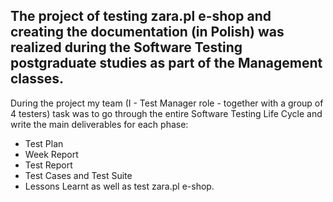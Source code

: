 ##  The project of testing zara.pl e-shop and creating the documentation (in Polish) was realized during the Software Testing postgraduate studies as part of the Management classes.

 During the project my team (I - Test Manager role - together with a group of 4 testers) task was to go through the entire Software Testing Life Cycle and write the main deliverables for each phase: 
- Test Plan
- Week Report
- Test Report
- Test Cases and Test Suite
- Lessons Learnt as well as test zara.pl e-shop. 
